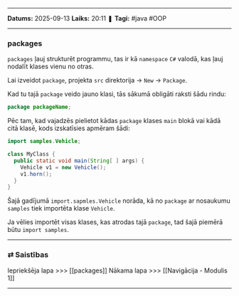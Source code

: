 ___

**Datums:** 2025-09-13
**Laiks:** 20:11
❚ **Tagi:** #java #OOP 

---
### packages

`packages` ļauj strukturēt programmu, tas ir kā `namespace` `C#` valodā, kas ļauj nodalīt klases vienu no otras.

Lai izveidot `package`, projekta `src` direktorija -> `New` -> `Package`.

Kad tu tajā `package` veido jauno klasi, tās sākumā obligāti raksti šādu rindu:

```java
package packageName;
```

Pēc tam, kad vajadzēs pielietot kādas `package` klases `main` blokā vai kādā citā klasē, kods izskatīsies apmēram šādi:

```java
import samples.Vehicle;

class MyClass {
  public static void main(String[ ] args) {
    Vehicle v1 = new Vehicle();
    v1.horn();
  }
}
```

Šajā gadījumā `import.sapmles.Vehicle` norāda, kā no `package` ar nosaukumu `samples` tiek importēta klase `Vehicle`.

Ja vēlies importēt visas klases, kas atrodas tajā `package`, tad šajā piemērā būtu `import samples`.

---
### ⇄ Saistības

Iepriekšēja lapa >>> [[packages]]
Nākama lapa >>> [[Navigācija - Modulis 1]]

---